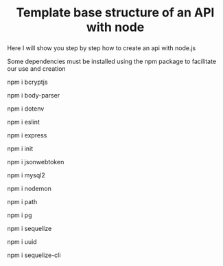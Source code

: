 <h1 align="center">Template base structure of an API with node</h1>

###

<p align="left">Here I will show you step by step how to create an api with node.js</p>

<p align="left">Some dependencies must be installed using the npm package to facilitate our use and creation</p>

<p align="left">npm i bcryptjs</p>
<p align="left">npm i body-parser</p>
<p align="left">npm i dotenv</p>
<p align="left">npm i eslint</p>
<p align="left">npm i express</p>
<p align="left">npm i init</p>
<p align="left">npm i jsonwebtoken</p>
<p align="left">npm i mysql2</p>
<p align="left">npm i nodemon</p>
<p align="left">npm i path</p>
<p align="left">npm i pg</p>
<p align="left">npm i sequelize</p>
<p align="left">npm i uuid</p>
<p align="left">npm i sequelize-cli</p>

###

